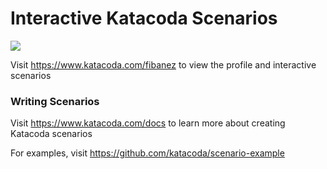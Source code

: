# Interactive Katacoda Scenarios

[![](http://shields.katacoda.com/katacoda/fibanez/count.svg)](https://www.katacoda.com/fibanez "Get your profile on Katacoda.com")

Visit https://www.katacoda.com/fibanez to view the profile and interactive scenarios

### Writing Scenarios
Visit https://www.katacoda.com/docs to learn more about creating Katacoda scenarios

For examples, visit https://github.com/katacoda/scenario-example
